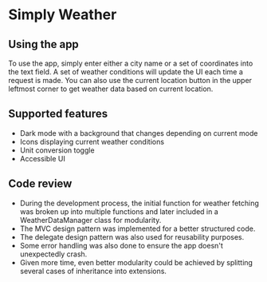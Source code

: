 #  Simply Weather

## Using the app

To use the app, simply enter either a city name or a set of coordinates into the text field. A set of weather conditions will update the UI each time a request is made. You can also use the current location button in the upper leftmost corner to get weather data based on current location.

## Supported features
* Dark mode with a background that changes depending on current mode
* Icons displaying current weather conditions
* Unit conversion toggle
* Accessible UI

## Code review
* During the development process, the initial function for weather fetching was broken up into multiple functions and later included in a WeatherDataManager class for modularity.
* The MVC design pattern was implemented for a better structured code.
* The delegate design pattern was also used for reusability purposes.
* Some error handling was also done to ensure the app doesn't unexpectedly crash.
* Given more time, even better modularity could be achieved by splitting several cases of inheritance into extensions.